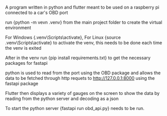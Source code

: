 A program written in python and flutter meant to be used on a raspberry pi connected to a car's OBD port

run {python -m vevn .venv} from the main project folder to create the virtual environment

For Windows {.venv\Scripts\activate}, For Linux {source .venv\Scripts\activate} to activate the venv, this needs to be done each time the venv is exited

After in the venv run {pip install requirements.txt} to get the necessary packages for fastapi

python is used to read from the port using the OBD package and allows the data to be fetched through http requets to http://127.0.0.1:8000 using the fastapi package

Flutter then displays a variety of gauges on the screen to show the data by reading from the python server and decoding as a json

To start the python server {fastapi run obd_api.py} needs to be run.
